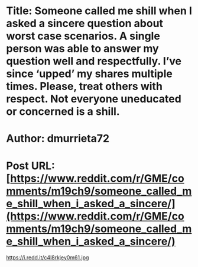# Title: Someone called me shill when I asked a sincere question about worst case scenarios. A single person was able to answer my question well and respectfully. I’ve since ‘upped’ my shares multiple times. Please, treat others with respect. Not everyone uneducated or concerned is a shill.
# Author: dmurrieta72
# Post URL: [https://www.reddit.com/r/GME/comments/m19ch9/someone_called_me_shill_when_i_asked_a_sincere/](https://www.reddit.com/r/GME/comments/m19ch9/someone_called_me_shill_when_i_asked_a_sincere/)


https://i.redd.it/c4l8rkjey0m61.jpg